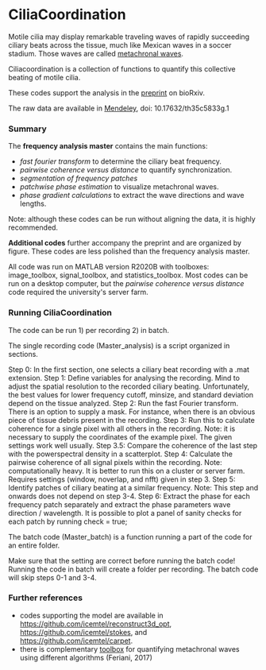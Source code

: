 # CiliaCoordination

Motile cilia may display remarkable traveling waves of rapidly succeeding ciliary beats across the tissue, much like Mexican waves in a soccer stadium. Those waves are called [metachronal waves](https://en.wikipedia.org/wiki/Metachronal_rhythm).

Ciliacoordination is a collection of functions to quantify this collective beating of motile cilia. 

These codes support the analysis in the [preprint](https://doi.org/10.1101/2021.11.23.469646) on bioRxiv.

The raw data are available in [Mendeley](https://data.mendeley.com/datasets/th35c5833g/1), doi: 10.17632/th35c5833g.1 


### Summary
The **frequency analysis master** contains the main functions: 
- *fast fourier transform* to determine the ciliary beat frequency. 
- *pairwise coherence versus distance* to quantify synchronization. 
- *segmentation of frequency patches*
- *patchwise phase estimation* to visualize metachronal waves.
- *phase gradient calculations* to extract the wave directions and wave lengths. 

Note: although these codes can be run without aligning the data, it is highly recommended. 

**Additional codes** further accompany the preprint and are organized by figure. 
These codes are less polished than the frequency analysis master. 

All code was run on MATLAB version R2020B with toolboxes: image_toolbox, signal_toolbox, and statistics_toolbox.
Most codes can be run on a desktop computer, but the *pairwise coherence versus distance* code required the university's server farm.

### Running CiliaCoordination

The code can be run 1) per recording 2) in batch. 

The single recording code (Master_analysis) is a script organized in sections. 

  Step 0: In the first section, one selects a ciliary beat recording with a .mat extension. 
  Step 1: Define variables for analysing the recording. Mind to adjust the spatial resolution to the recorded ciliary beating. Unfortunately, the best values for lower frequency cutoff, minsize, and standard deviation depend on the tissue analyzed. 
  Step 2: Run the fast Fourier transform. There is an option to supply a mask. For instance, when there is an obvious piece of tissue debris present in the recording.
  Step 3: Run this to calculate coherence for a single pixel with all others in the recording. Note: it is necessary to supply the coordinates of the example pixel. The given settings work well usually. 
  Step 3.5: Compare the coherence of the last step with the powerspectral density in a scatterplot. 
  Step 4: Calculate the pairwise coherence of all signal pixels within the recording. Note: computationally heavy. It is better to run this on a cluster or server farm. Requires settings (window, noverlap, and nfft) given in step 3. 
  Step 5: Identify patches of ciliary beating at a similar frequency. Note: This step and onwards does not depend on step 3-4. 
  Step 6: Extract the phase for each frequency patch separately and extract the phase parameters wave direction / wavelength. It is possible to plot a panel of sanity checks for each patch by running check = true; 
  
The batch code (Master_batch) is a function running a part of the code for an entire folder. 

  Make sure that the setting are correct before running the batch code! 
  Running the code in batch will create a folder per recording. 
  The batch code will skip steps 0-1 and 3-4.


### Further references
* codes supporting the model are available in https://github.com/icemtel/reconstruct3d_opt, https://github.com/icemtel/stokes, and https://github.com/icemtel/carpet.
* there is complementary [toolbox](https://www.repository.cam.ac.uk/handle/1810/265273) for quantifying metachronal waves using different algorithms (Feriani, 2017)

